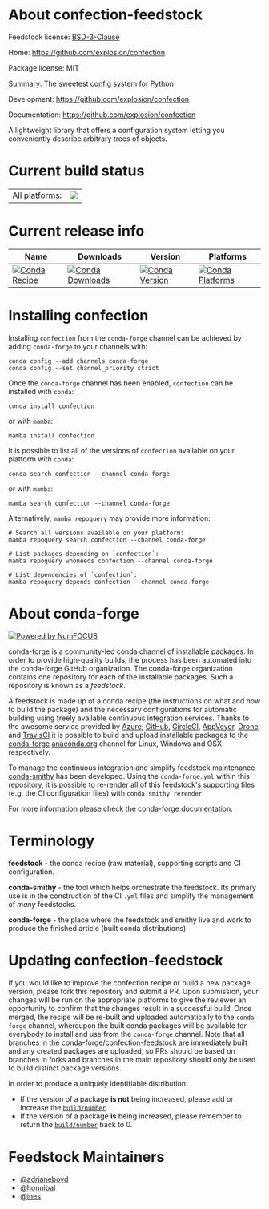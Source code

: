 About confection-feedstock
==========================

Feedstock license: [BSD-3-Clause](https://github.com/conda-forge/confection-feedstock/blob/main/LICENSE.txt)

Home: https://github.com/explosion/confection

Package license: MIT

Summary: The sweetest config system for Python

Development: https://github.com/explosion/confection

Documentation: https://github.com/explosion/confection

A lightweight library that offers a configuration system letting you
conveniently describe arbitrary trees of objects.


Current build status
====================


<table><tr><td>All platforms:</td>
    <td>
      <a href="https://dev.azure.com/conda-forge/feedstock-builds/_build/latest?definitionId=17366&branchName=main">
        <img src="https://dev.azure.com/conda-forge/feedstock-builds/_apis/build/status/confection-feedstock?branchName=main">
      </a>
    </td>
  </tr>
</table>

Current release info
====================

| Name | Downloads | Version | Platforms |
| --- | --- | --- | --- |
| [![Conda Recipe](https://img.shields.io/badge/recipe-confection-green.svg)](https://anaconda.org/conda-forge/confection) | [![Conda Downloads](https://img.shields.io/conda/dn/conda-forge/confection.svg)](https://anaconda.org/conda-forge/confection) | [![Conda Version](https://img.shields.io/conda/vn/conda-forge/confection.svg)](https://anaconda.org/conda-forge/confection) | [![Conda Platforms](https://img.shields.io/conda/pn/conda-forge/confection.svg)](https://anaconda.org/conda-forge/confection) |

Installing confection
=====================

Installing `confection` from the `conda-forge` channel can be achieved by adding `conda-forge` to your channels with:

```
conda config --add channels conda-forge
conda config --set channel_priority strict
```

Once the `conda-forge` channel has been enabled, `confection` can be installed with `conda`:

```
conda install confection
```

or with `mamba`:

```
mamba install confection
```

It is possible to list all of the versions of `confection` available on your platform with `conda`:

```
conda search confection --channel conda-forge
```

or with `mamba`:

```
mamba search confection --channel conda-forge
```

Alternatively, `mamba repoquery` may provide more information:

```
# Search all versions available on your platform:
mamba repoquery search confection --channel conda-forge

# List packages depending on `confection`:
mamba repoquery whoneeds confection --channel conda-forge

# List dependencies of `confection`:
mamba repoquery depends confection --channel conda-forge
```


About conda-forge
=================

[![Powered by
NumFOCUS](https://img.shields.io/badge/powered%20by-NumFOCUS-orange.svg?style=flat&colorA=E1523D&colorB=007D8A)](https://numfocus.org)

conda-forge is a community-led conda channel of installable packages.
In order to provide high-quality builds, the process has been automated into the
conda-forge GitHub organization. The conda-forge organization contains one repository
for each of the installable packages. Such a repository is known as a *feedstock*.

A feedstock is made up of a conda recipe (the instructions on what and how to build
the package) and the necessary configurations for automatic building using freely
available continuous integration services. Thanks to the awesome service provided by
[Azure](https://azure.microsoft.com/en-us/services/devops/), [GitHub](https://github.com/),
[CircleCI](https://circleci.com/), [AppVeyor](https://www.appveyor.com/),
[Drone](https://cloud.drone.io/welcome), and [TravisCI](https://travis-ci.com/)
it is possible to build and upload installable packages to the
[conda-forge](https://anaconda.org/conda-forge) [anaconda.org](https://anaconda.org/)
channel for Linux, Windows and OSX respectively.

To manage the continuous integration and simplify feedstock maintenance
[conda-smithy](https://github.com/conda-forge/conda-smithy) has been developed.
Using the ``conda-forge.yml`` within this repository, it is possible to re-render all of
this feedstock's supporting files (e.g. the CI configuration files) with ``conda smithy rerender``.

For more information please check the [conda-forge documentation](https://conda-forge.org/docs/).

Terminology
===========

**feedstock** - the conda recipe (raw material), supporting scripts and CI configuration.

**conda-smithy** - the tool which helps orchestrate the feedstock.
                   Its primary use is in the construction of the CI ``.yml`` files
                   and simplify the management of *many* feedstocks.

**conda-forge** - the place where the feedstock and smithy live and work to
                  produce the finished article (built conda distributions)


Updating confection-feedstock
=============================

If you would like to improve the confection recipe or build a new
package version, please fork this repository and submit a PR. Upon submission,
your changes will be run on the appropriate platforms to give the reviewer an
opportunity to confirm that the changes result in a successful build. Once
merged, the recipe will be re-built and uploaded automatically to the
`conda-forge` channel, whereupon the built conda packages will be available for
everybody to install and use from the `conda-forge` channel.
Note that all branches in the conda-forge/confection-feedstock are
immediately built and any created packages are uploaded, so PRs should be based
on branches in forks and branches in the main repository should only be used to
build distinct package versions.

In order to produce a uniquely identifiable distribution:
 * If the version of a package **is not** being increased, please add or increase
   the [``build/number``](https://docs.conda.io/projects/conda-build/en/latest/resources/define-metadata.html#build-number-and-string).
 * If the version of a package **is** being increased, please remember to return
   the [``build/number``](https://docs.conda.io/projects/conda-build/en/latest/resources/define-metadata.html#build-number-and-string)
   back to 0.

Feedstock Maintainers
=====================

* [@adrianeboyd](https://github.com/adrianeboyd/)
* [@honnibal](https://github.com/honnibal/)
* [@ines](https://github.com/ines/)

